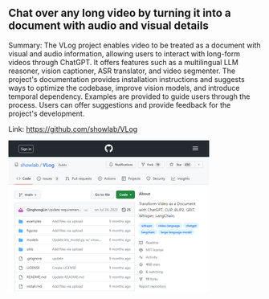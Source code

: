 ## Chat over any long video by turning it into a document with audio and visual details
Summary: The VLog project enables video to be treated as a document with visual and audio information, allowing users to interact with long-form videos through ChatGPT. It offers features such as a multilingual LLM reasoner, vision captioner, ASR translator, and video segmenter. The project's documentation provides installation instructions and suggests ways to optimize the codebase, improve vision models, and introduce temporal dependency. Examples are provided to guide users through the process. Users can offer suggestions and provide feedback for the project's development.

Link: https://github.com/showlab/VLog

<img src="/img/040e588d-b9d6-48fb-be18-2b22587e4c79.png" width="400" />
<br/><br/>

